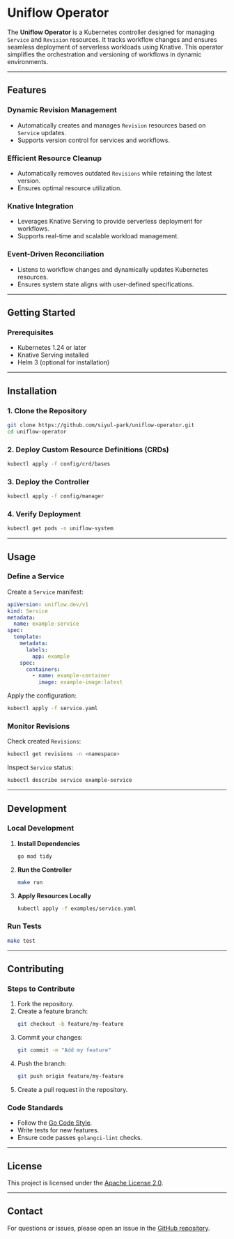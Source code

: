 # **Uniflow Operator**

The **Uniflow Operator** is a Kubernetes controller designed for managing `Service` and `Revision` resources. It tracks workflow changes and ensures seamless deployment of serverless workloads using Knative. This operator simplifies the orchestration and versioning of workflows in dynamic environments.

---

## **Features**

### **Dynamic Revision Management**
- Automatically creates and manages `Revision` resources based on `Service` updates.
- Supports version control for services and workflows.

### **Efficient Resource Cleanup**
- Automatically removes outdated `Revisions` while retaining the latest version.
- Ensures optimal resource utilization.

### **Knative Integration**
- Leverages Knative Serving to provide serverless deployment for workflows.
- Supports real-time and scalable workload management.

### **Event-Driven Reconciliation**
- Listens to workflow changes and dynamically updates Kubernetes resources.
- Ensures system state aligns with user-defined specifications.

---

## **Getting Started**

### **Prerequisites**

- Kubernetes 1.24 or later
- Knative Serving installed
- Helm 3 (optional for installation)

---

## **Installation**

### **1. Clone the Repository**
```bash
git clone https://github.com/siyul-park/uniflow-operator.git
cd uniflow-operator
```

### **2. Deploy Custom Resource Definitions (CRDs)**
```bash
kubectl apply -f config/crd/bases
```

### **3. Deploy the Controller**
```bash
kubectl apply -f config/manager
```

### **4. Verify Deployment**
```bash
kubectl get pods -n uniflow-system
```

---

## **Usage**

### **Define a Service**

Create a `Service` manifest:
```yaml
apiVersion: uniflow.dev/v1
kind: Service
metadata:
  name: example-service
spec:
  template:
    metadata:
      labels:
        app: example
    spec:
      containers:
        - name: example-container
          image: example-image:latest
```

Apply the configuration:
```bash
kubectl apply -f service.yaml
```

### **Monitor Revisions**

Check created `Revisions`:
```bash
kubectl get revisions -n <namespace>
```

Inspect `Service` status:
```bash
kubectl describe service example-service
```

---

## **Development**

### **Local Development**

1. **Install Dependencies**
   ```bash
   go mod tidy
   ```

2. **Run the Controller**
   ```bash
   make run
   ```

3. **Apply Resources Locally**
   ```bash
   kubectl apply -f examples/service.yaml
   ```

### **Run Tests**
```bash
make test
```

---

## **Contributing**

### **Steps to Contribute**
1. Fork the repository.
2. Create a feature branch:
   ```bash
   git checkout -b feature/my-feature
   ```
3. Commit your changes:
   ```bash
   git commit -m "Add my feature"
   ```
4. Push the branch:
   ```bash
   git push origin feature/my-feature
   ```
5. Create a pull request in the repository.

### **Code Standards**
- Follow the [Go Code Style](https://golang.org/doc/effective_go.html).
- Write tests for new features.
- Ensure code passes `golangci-lint` checks.

---

## **License**

This project is licensed under the [Apache License 2.0](LICENSE).

---

## **Contact**

For questions or issues, please open an issue in the [GitHub repository](https://github.com/siyul-park/uniflow-operator/issues).
